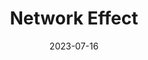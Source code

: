---
title: "Network Effect"
authors: "Martha Wells"
date: 2023-07-16
star_rating: 4
books/tags:
    - "fiction"
    - "science fiction"
---